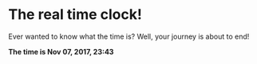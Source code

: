 # The real time clock!

Ever wanted to know what the time is? Well, your journey is about to end!

**The time is Nov 07, 2017, 23:43**